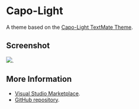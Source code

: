 # Capo-Light

A theme based on the [Capo-Light TextMate Theme](http://colorsublime.com/theme/Capo-Light).


## Screenshot
![](https://raw.githubusercontent.com/gerane/VSCodeThemes/master/gerane.Theme-Capo-Light/screenshot.png).


## More Information
* [Visual Studio Marketplace](https://marketplace.visualstudio.com/items/gerane.Theme-Capo-Light).
* [GitHub repository](https://github.com/gerane/VSCodeThemes).
